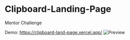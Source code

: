 # Clipboard-Landing-Page
  Mentor Challenge
  
  Demo: https://clipboard-land-page.vercel.app/
![Preview](https://user-images.githubusercontent.com/84111811/135540165-29cff3a9-e479-434d-8885-656eb67fc6d7.jpg)
